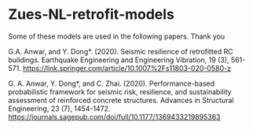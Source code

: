 # Zues-NL-retrofit-models

Some of these models are used in the following papers. Thank you



G.A. Anwar, and Y. Dong*. (2020). Seismic resilience of retrofitted RC buildings. Earthquake Engineering and Engineering Vibration, 19 (3), 561-571.
https://link.springer.com/article/10.1007%2Fs11803-020-0580-z

G. A. Anwar, Y. Dong*, and C. Zhai. (2020). Performance-based probabilistic framework for seismic risk, resilience, and sustainability assessment of reinforced concrete structures. Advances in Structural Engineering, 23 (7), 1454-1472.
https://journals.sagepub.com/doi/full/10.1177/1369433219895363
